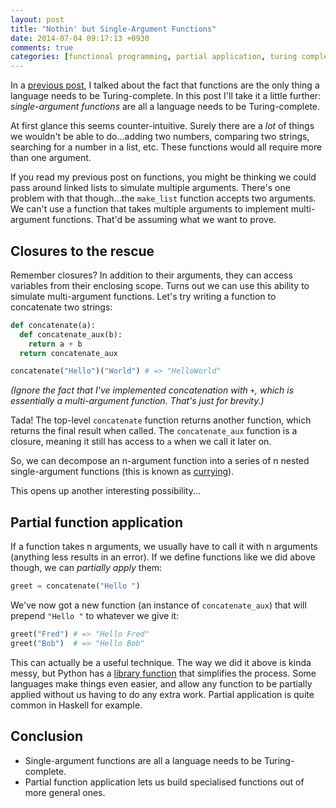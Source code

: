 ```yaml
---
layout: post
title: "Nothin' but Single-Argument Functions"
date: 2014-07-04 09:17:13 +0930
comments: true
categories: [functional programming, partial application, turing complete]
---
```


In a [previous post](/blog/2014/07/03/nothin-but-functions/), I talked about the fact that functions are the only thing a language needs to be Turing-complete. In this post I'll take it a little further: *single-argument functions* are all a language needs to be Turing-complete.

At first glance this seems counter-intuitive. Surely there are a *lot* of things we wouldn't be able to do...adding two numbers, comparing two strings, searching for a number in a list, etc. These functions would all require more than one argument.

<!-- more -->

If you read my previous post on functions, you might be thinking we could pass around linked lists to simulate multiple arguments. There's one problem with that though...the `make_list` function accepts two arguments. We can't use a function that takes multiple arguments to implement multi-argument functions. That'd be assuming what we want to prove.

Closures to the rescue
----------------------

Remember closures? In addition to their arguments, they can access variables from their enclosing scope. Turns out we can use this ability to simulate multi-argument functions. Let's try writing a function to concatenate two strings:

``` python
def concatenate(a):
  def concatenate_aux(b):
    return a + b
  return concatenate_aux

concatenate("Hello")("World") # => "HelloWorld"
```

*(Ignore the fact that I've implemented concatenation with `+`, which is essentially a multi-argument function. That's just for brevity.)*

Tada! The top-level `concatenate` function returns another function, which returns the final result when called. The `concatenate_aux` function is a closure, meaning it still has access to `a` when we call it later on.

So, we can decompose an n-argument function into a series of n nested single-argument functions (this is known as [currying](http://en.wikipedia.org/wiki/Currying)).

This opens up another interesting possibility...

Partial function application
----------------------------

If a function takes n arguments, we usually have to call it with n arguments (anything less results in an error). If we define functions like we did above though, we can *partially apply* them:

```python
greet = concatenate("Hello ")
```

We've now got a new function (an instance of `concatenate_aux`) that will prepend `"Hello "` to whatever we give it:

``` python
greet("Fred") # => "Hello Fred"
greet("Bob")  # => "Hello Bob"
```

This can actually be a useful technique. The way we did it above is kinda messy, but Python has a [library function](https://docs.python.org/3/library/functools.html#functools.partial) that simplifies the process. Some languages make things even easier, and allow any function to be partially applied without us having to do any extra work. Partial application is quite common in Haskell for example.

Conclusion
----------

-   Single-argument functions are all a language needs to be Turing-complete.
-   Partial function application lets us build specialised functions out of more general ones.
